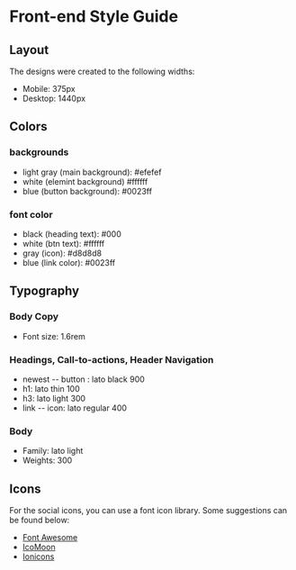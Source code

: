 # Front-end Style Guide

## Layout

The designs were created to the following widths:

- Mobile: 375px
- Desktop: 1440px

## Colors

### backgrounds

- light gray (main background): #efefef 
- white (elemint background) #ffffff
- blue (button background): #0023ff

### font color

- black (heading text): #000
- white (btn text): #ffffff
- gray (icon): #d8d8d8
- blue (link color): #0023ff


## Typography

### Body Copy

- Font size: 1.6rem

### Headings, Call-to-actions, Header Navigation

- newest -- button : lato black 900
- h1: lato thin 100
- h3: lato light 300
- link -- icon: lato regular 400

### Body

- Family: lato light 
- Weights: 300



## Icons

For the social icons, you can use a font icon library. Some suggestions can be found below:

- [Font Awesome](https://fontawesome.com/)
- [IcoMoon](https://icomoon.io/)
- [Ionicons](https://ionicons.com/)
